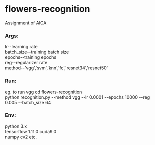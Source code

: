 # flowers-recognition
Assignment of AICA  
### Args:
lr--learning rate  
batch_size--training batch size  
epochs--training epochs  
reg--regularizer rate  
method--'vgg','svm','knn','fc','resnet34','resnet50'  
### Run:
eg. to run vgg
cd flowers-recognition  
python recognition.py --method vgg --lr 0.0001 --epochs 10000 --reg 0.005 --batch_size 64  
### Env:
python 3.x  
tensorflow 1.11.0 cuda9.0  
numpy cv2 etc.  
